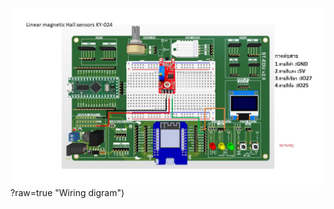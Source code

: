 ![Alt text](https://github.com/summation2009/ST_EDU/blob/main/Examples%20ST-EDU/37%20Sensor%20IN%201/Linear_magnetic_Hall_sensors_KY-024/IMG.jpg)?raw=true "Wiring digram")
